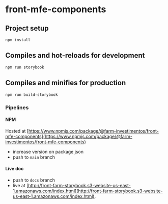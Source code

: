 # front-mfe-components

## Project setup
```
npm install
```

## Compiles and hot-reloads for development
```
npm run storybook
```

## Compiles and minifies for production
```
npm run build-storybook
```

### Pipelines

#### NPM

Hosted at [https://www.npmjs.com/package/@farm-investimentos/front-mfe-components](https://www.npmjs.com/package/@farm-investimentos/front-mfe-components)
- increase version on package.json
- push to `main` branch

#### Live doc

- push to `docs` branch
- live at [http://front-farm-storybook.s3-website-us-east-1.amazonaws.com/index.html](http://front-farm-storybook.s3-website-us-east-1.amazonaws.com/index.html).

